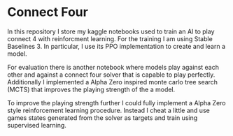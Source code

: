 # Connect Four

In this repository I store my kaggle notebooks used to train an AI to play connect 4 with reinforcment learning. For the training I am using Stable Baselines 3. In particular, I use its PPO implementation to create and learn a model.

For evaluation there is another notebook where models play against each other and against a connect four solver that is capable to play perfectly. Additionally I implemented a Alpha Zero inspired monte carlo tree search (MCTS) that improves the playing strength of the a model.

To improve the playing strength further I could fully implement a Alpha Zero style reinforcement learning procedure. Instead I cheat a little and use games states generated from the solver as targets and train using supervised learning.
